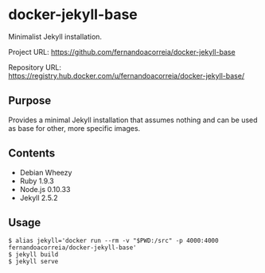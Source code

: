 # docker-jekyll-base

Minimalist Jekyll installation.

Project URL: https://github.com/fernandoacorreia/docker-jekyll-base

Repository URL: https://registry.hub.docker.com/u/fernandoacorreia/docker-jekyll-base/

## Purpose

Provides a minimal Jekyll installation that assumes nothing and can be used as base for other,
more specific images.

## Contents

* Debian Wheezy
* Ruby 1.9.3
* Node.js 0.10.33
* Jekyll 2.5.2

## Usage

```
$ alias jekyll='docker run --rm -v "$PWD:/src" -p 4000:4000 fernandoacorreia/docker-jekyll-base'
$ jekyll build
$ jekyll serve
```
